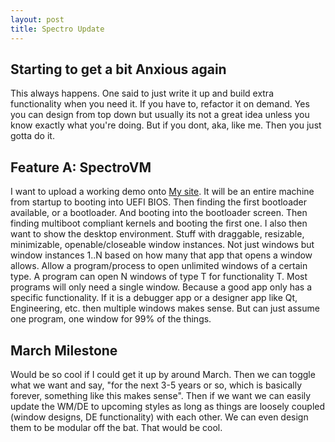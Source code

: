 ```yaml
---
layout: post
title: Spectro Update
---
```

## Starting to get a bit Anxious again
This always happens. One said to just write it up and build extra functionality when you need it. If you have to, refactor it on demand. Yes you can design from top down but usually its not a great idea unless you know exactly what you're doing. But if you dont, aka, like me. Then you just gotta do it.

## Feature A: SpectroVM
I want to upload a working demo onto [My site](spectralproject.github.io). It will be an entire machine from startup to booting into UEFI BIOS. Then finding the first bootloader available, or a bootloader. And booting into the bootloader screen. Then finding multiboot compliant kernels and booting the first one. I also then want to show the desktop environment. Stuff with draggable, resizable, minimizable, openable/closeable window instances. Not just windows but window instances 1..N based on how many that app that opens a window allows. Allow a program/process to open unlimited windows of a certain type. A program can open N windows of type T for functionality T. Most programs will only need a single window. Because a good app only has a specific functionality. If it is a debugger app or a designer app like Qt, Engineering, etc. then multiple windows makes sense. But can just assume one program, one window for 99% of the things.

## March Milestone
Would be so cool if I could get it up by around March. Then we can toggle what we want and say, "for the next 3-5 years or so, which is basically forever, something like this makes sense". Then if we want we can easily update the WM/DE to
upcoming styles as long as things are loosely coupled (window designs, DE functionality) with each other. We can even design them to be modular off the bat. That would be cool.
